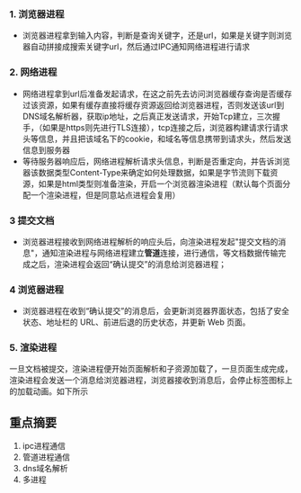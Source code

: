 ### 1. 浏览器进程
- 浏览器进程拿到输入内容，判断是查询关键字，还是url，如果是关键字则浏览器自动拼接成搜索关键字url，然后通过IPC通知网络进程进行请求
### 2. 网络进程
- 网络进程拿到url后准备发起请求，在这之前先去访问浏览器缓存查询是否缓存过该资源，如果有缓存直接将缓存资源返回给浏览器进程，否则发送该url到DNS域名解析器，获取ip地址，之后真正发送请求，开始Tcp建立，三次握手，（如果是https则先进行TLS连接），tcp连接之后，浏览器构建请求行请求头等信息，并且把该域名下的cookie，和域名等信息携带到请求头，然后发送信息到服务器
- 等待服务器响应后，网络进程解析请求头信息，判断是否重定向，并告诉浏览器该数据类型Content-Type来确定如何处理数据，如果是字节流则下载资源，如果是html类型则准备渲染，开启一个浏览器渲染进程（默认每个页面分配一个渲染进程，但是同意站点进程会复用）
### 3 提交文档
- 浏览器进程接收到网络进程解析的响应头后，向渲染进程发起"提交文档的消息"，通知渲染进程与网络进程建立**管道**连接，进行通信，等文档数据传输完成之后，渲染进程会返回“确认提交”的消息给浏览器进程；

### 4 浏览器进程
- 浏览器进程在收到“确认提交”的消息后，会更新浏览器界面状态，包括了安全状态、地址栏的 URL、前进后退的历史状态，并更新 Web 页面。

### 5. 渲染进程
一旦文档被提交，渲染进程便开始页面解析和子资源加载了，一旦页面生成完成，渲染进程会发送一个消息给浏览器进程，浏览器接收到消息后，会停止标签图标上的加载动画。如下所示

## 重点摘要
1. ipc进程通信
2. 管道进程通信
3. dns域名解析
4. 多进程